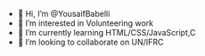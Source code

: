 - 👋 Hi, I’m @YousaifBabelli
- 👀 I’m interested in Volunteering work
- 🌱 I’m currently learning HTML/CSS/JavaScript,C
- 💞️ I’m looking to collaborate on UN/IFRC 
